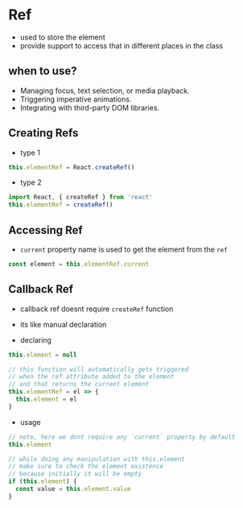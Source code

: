# Ref

- used to store the element
- provide support to access that in different places in the class

## when to use?

- Managing focus, text selection, or media playback.
- Triggering imperative animations.
- Integrating with third-party DOM libraries.

## Creating Refs

- type 1

```jsx
this.elementRef = React.createRef()
```

- type 2

```jsx
import React, { createRef } from 'react'
this.elementRef = createRef()
```

## Accessing Ref

- `current` property name is used to get the element from the `ref`

```jsx
const element = this.elementRef.current
```

## Callback Ref

- callback ref doesnt require `createRef` function
- its like manual declaration

- declaring

```jsx
this.element = null

// this function will automatically gets triggered
// when the ref attribute added to the element
// and that returns the current element
this.elementRef = el => {
  this.element = el
}
```

- usage

```jsx
// note, here we dont require any `current` property by default
this.element

// while doing any manipulation with this.element
// make sure to check the element existence
// because initially it will be empty
if (this.element) {
  const value = this.element.value
}
```
